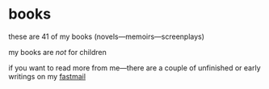 # books

these are 41 of my books (novels—memoirs—screenplays)

my books are *not* for children

if you want to read more from me—there are a couple of unfinished or early writings on my [fastmail](http://archive.dirt.fastmail.com.user.fm/Juvenilia/)